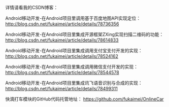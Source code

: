 详情请看我的CSDN博客：

Android移动开发-在Android项目里调用基于百度地图API实现定位：
http://blog.csdn.net/fukaimei/article/details/78736356

Android移动开发-在Android项目里集成开源框架ZXing实现扫描二维码的功能：
http://blog.csdn.net/fukaimei/article/details/78614833

Android移动开发-在Android项目里集成调用支付宝支付开发的实现：
http://blog.csdn.net/fukaimei/article/details/78524162

Android移动开发-在Android项目里集成调用微信支付开发的实现：
http://blog.csdn.net/fukaimei/article/details/78544578

Android移动开发-在Android项目里集成讯飞语音识别与合成的实现：
http://blog.csdn.net/fukaimei/article/details/78499311


快滴打车模块的GitHub代码托管地址：
https://github.com/fukaimei/OnlineCar
